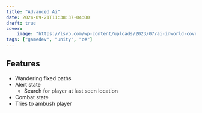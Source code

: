 ```yaml
---
title: "Advanced Ai"
date: 2024-09-21T11:38:37-04:00
draft: true
cover:
    image: "https://lsvp.com/wp-content/uploads/2023/07/ai-inworld-cover.jpg"
tags: ["gamedev", "unity", "c#"]
---
```


## Features

- Wandering fixed paths
- Alert state
  - Search for player at last seen location
- Combat state
- Tries to ambush player